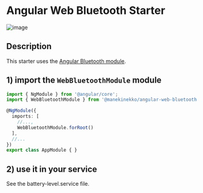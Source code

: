 # Angular Web Bluetooth Starter
![image](https://cloud.githubusercontent.com/assets/1699357/21523148/b843ceb0-cd0b-11e6-974a-50294a797b27.png)


## Description

This starter uses the [Angular Bluetooth module](https://github.com/manekinekko/angular-web-bluetooth).

## 1) import the `WebBluetoothModule` module

```typescript
import { NgModule } from '@angular/core';
import { WebBluetoothModule } from '@manekinekko/angular-web-bluetooth';

@NgModule({
  imports: [
    //...,
    WebBluetoothModule.forRoot()
  ],
  //...
})
export class AppModule { }

```

## 2) use it in your service

See the battery-level.service file.